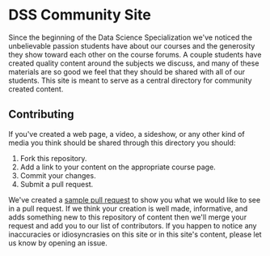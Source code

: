 # DSS Community Site

Since the beginning of the Data Science Specialization we've noticed the unbelievable passion students have about our courses and the generosity they show toward each other on the course forums. A couple students have created quality content around the subjects we discuss, and many of these materials are so good we feel that they should be shared with all of our students. This site is meant to serve as a central directory for community created content.

## Contributing

If you've created a web page, a video, a sideshow, or any other kind of media you think should be shared through this directory you should:

1. Fork this repository.
2. Add a link to your content on the appropriate course page.
3. Commit your changes. 
4. Submit a pull request.

We've created a [sample pull request]() to show you what we would like to see in a pull request. If we think your creation is well made, informative, and adds something new to this repository of content then we'll merge your request and add you to our list of contributors. If you happen to notice any inaccuracies or idiosyncrasies on this site or in this site's content, please let us know by opening an issue.